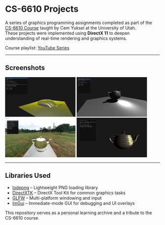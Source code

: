 # CS-6610 Projects

A series of graphics programming assignments completed as part of the [CS-6610 Course](https://graphics.cs.utah.edu/courses/cs6610/spring2021/) taught by Cem Yuksel at the University of Utah.  
These projects were implemented using **DirectX 11** to deepen understanding of real-time rendering and graphics systems.

Course playlist: [YouTube Series](https://youtube.com/playlist?list=PLplnkTzzqsZS3R5DjmCQsqupu43oS9CFN&si=Zsa16q55Y35dowvy)

---

## Screenshots

<img src="https://raw.githubusercontent.com/fpbellow/CS-6610-Projects/refs/heads/main/CS6610-Project8/screenshot.png" height="129" width="229" alt="Project 8 Screenshot"/>  <img src="https://github.com/fpbellow/CS-6610-Projects/blob/main/CS6610-Project7/screenshot.png?raw=true" height="129" width="229" alt="Project 7 Screenshot"/>  
<img src="https://github.com/fpbellow/CS-6610-Projects/blob/main/CS6610-Project6/screenshot.png?raw=true" height="129" width="229" alt="Project 6 Screenshot"/>  <img src="https://github.com/fpbellow/CS-6610-Projects/blob/main/CS6610-Project4/screenshot.png?raw=true" height="129" width="229" alt="Project 4 Screenshot"/>  

---

## Libraries Used

- [lodepng](https://github.com/lvandeve/lodepng) – Lightweight PNG loading library
- [DirectXTK](https://github.com/microsoft/DirectXTK) – DirectX Tool Kit for common graphics tasks
- [GLFW](https://github.com/glfw/glfw) – Multi-platform windowing and input
- [ImGui](https://github.com/ocornut/imgui) – Immediate-mode GUI for debugging and UI overlays

This repository serves as a personal learning archive and a tribute to the CS-6610 course.
